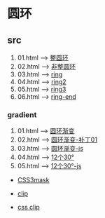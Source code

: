 # 圆环

## src

1. 01.html --> [整圆环](https://mankeung.github.io/css-ring/src/01.html)
2. 02.html --> [非整圆环](https://mankeung.github.io/css-ring/src/02.html)
3. 03.html --> [ring](https://mankeung.github.io/css-ring/src/03.html)
4. 04.html --> [ring2](https://mankeung.github.io/css-ring/src/04.html)
5. 05.html --> [ring3](https://mankeung.github.io/css-ring/src/05.html)
6. 06.html --> [ring-end](https://mankeung.github.io/css-ring/src/06.html)

### gradient

1. 01.html --> [圆环渐变](https://mankeung.github.io/css-ring/src/gradient/01.html)
2. 02.html --> [圆环渐变-补丁01](https://mankeung.github.io/css-ring/src/gradient/02.html)
3. 03.html --> [圆环渐变-js](https://mankeung.github.io/css-ring/src/gradient/03.html)
4. 04.html --> [12个30°](https://mankeung.github.io/css-ring/src/gradient/04.html)
5. 05.html --> [12个30°-js](https://mankeung.github.io/css-ring/src/gradient/05.html)

+ [CSS3mask](https://www.jianshu.com/p/19a81c07f822)

+ [clip](https://developer.mozilla.org/en-US/docs/Web/CSS/clip)

+ [css clip](http://www.w3school.com.cn/css/pr_pos_clip.asp)
